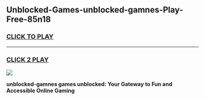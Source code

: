 
## Unblocked-Games-unblocked-gamnes-Play-Free-85n18
<h3>
<a href="https://premium76.site?title=unblocked-gamnes&ref=10A">CLICK TO PLAY</a></h3>
<hr>

<h3>
<a href="https://premium76.site?title=unblocked-gamnes&ref=10A">CLICK 2 PLAY</a>
  
</h3>

<a href="https://premium76.site?title=unblocked-gamnes&ref=10A"><img src="https://clearcache.store/games.png"></a>


**unblocked-gamnes games unblocked: Your Gateway to Fun and Accessible Online Gaming**
